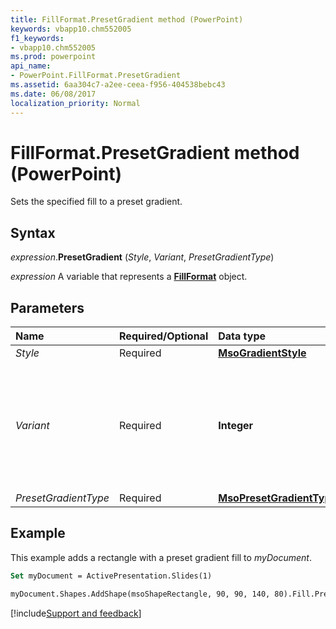 ```yaml
---
title: FillFormat.PresetGradient method (PowerPoint)
keywords: vbapp10.chm552005
f1_keywords:
- vbapp10.chm552005
ms.prod: powerpoint
api_name:
- PowerPoint.FillFormat.PresetGradient
ms.assetid: 6aa304c7-a2ee-ceea-f956-404538bebc43
ms.date: 06/08/2017
localization_priority: Normal
---
```



# FillFormat.PresetGradient method (PowerPoint)

Sets the specified fill to a preset gradient.


## Syntax

_expression_.**PresetGradient** (_Style_, _Variant_, _PresetGradientType_)

_expression_ A variable that represents a **[FillFormat](powerpoint.fillformat.md)** object.


## Parameters

|Name|Required/Optional|Data type|Description|
|:-----|:-----|:-----|:-----|
| _Style_|Required|**[MsoGradientStyle](office.msogradientstyle.md)**|The gradient style.|
| _Variant_|Required|**Integer**|The gradient variant. Can be a value from 1 to 4, corresponding to the four variants on the **Gradient** subtab on the **Shape Fill** tab. If _Style_ is **msoGradientFromTitle** or **msoGradientFromCenter**, this argument can be either 1 or 2.|
| _PresetGradientType_|Required|**[MsoPresetGradientType](office.msopresetgradienttype.md)**|The gradient type.|


## Example

This example adds a rectangle with a preset gradient fill to _myDocument_.

```vb
Set myDocument = ActivePresentation.Slides(1)

myDocument.Shapes.AddShape(msoShapeRectangle, 90, 90, 140, 80).Fill.PresetGradient msoGradientHorizontal, 1, msoGradientBrass
```



[!include[Support and feedback](~/includes/feedback-boilerplate.md)]